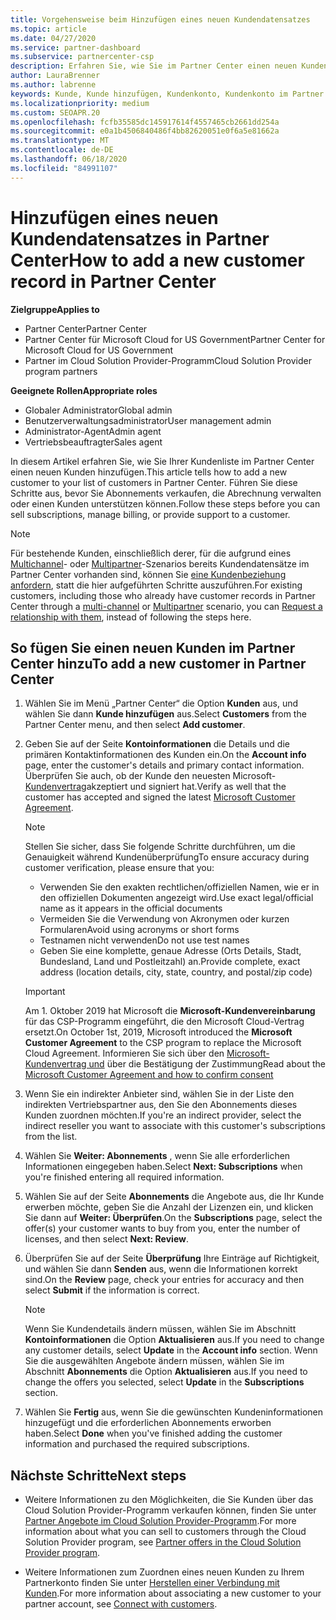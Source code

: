 ```yaml
---
title: Vorgehensweise beim Hinzufügen eines neuen Kundendatensatzes
ms.topic: article
ms.date: 04/27/2020
ms.service: partner-dashboard
ms.subservice: partnercenter-csp
description: Erfahren Sie, wie Sie im Partner Center einen neuen Kundendaten Satz hinzufügen. Anschließend können Sie die Kunden Abonnements verkaufen, die Abrechnung verwalten oder Kundensupport bereitstellen.
author: LauraBrenner
ms.author: labrenne
keywords: Kunde, Kunde hinzufügen, Kundenkonto, Kundenkonto im Partner Center, Kunden, Kunden hinzufügen, Kundenkonto erstellen
ms.localizationpriority: medium
ms.custom: SEOAPR.20
ms.openlocfilehash: fcfb35585dc145917614f4557465cb2661dd254a
ms.sourcegitcommit: e0a1b4506840486f4bb82620051e0f6a5e81662a
ms.translationtype: MT
ms.contentlocale: de-DE
ms.lasthandoff: 06/18/2020
ms.locfileid: "84991107"
---
```

# <a name="how-to-add-a-new-customer-record-in-partner-center"></a><span data-ttu-id="29f4b-105">Hinzufügen eines neuen Kundendatensatzes in Partner Center</span><span class="sxs-lookup"><span data-stu-id="29f4b-105">How to add a new customer record in Partner Center</span></span>

<span data-ttu-id="29f4b-106">**Zielgruppe**</span><span class="sxs-lookup"><span data-stu-id="29f4b-106">**Applies to**</span></span>

- <span data-ttu-id="29f4b-107">Partner Center</span><span class="sxs-lookup"><span data-stu-id="29f4b-107">Partner Center</span></span>
- <span data-ttu-id="29f4b-108">Partner Center für Microsoft Cloud for US Government</span><span class="sxs-lookup"><span data-stu-id="29f4b-108">Partner Center for Microsoft Cloud for US Government</span></span>
- <span data-ttu-id="29f4b-109">Partner im Cloud Solution Provider-Programm</span><span class="sxs-lookup"><span data-stu-id="29f4b-109">Cloud Solution Provider program partners</span></span>

<span data-ttu-id="29f4b-110">**Geeignete Rollen**</span><span class="sxs-lookup"><span data-stu-id="29f4b-110">**Appropriate roles**</span></span>

- <span data-ttu-id="29f4b-111">Globaler Administrator</span><span class="sxs-lookup"><span data-stu-id="29f4b-111">Global admin</span></span>
- <span data-ttu-id="29f4b-112">Benutzerverwaltungsadministrator</span><span class="sxs-lookup"><span data-stu-id="29f4b-112">User management admin</span></span>
- <span data-ttu-id="29f4b-113">Administrator-Agent</span><span class="sxs-lookup"><span data-stu-id="29f4b-113">Admin agent</span></span>
- <span data-ttu-id="29f4b-114">Vertriebsbeauftragter</span><span class="sxs-lookup"><span data-stu-id="29f4b-114">Sales agent</span></span>

<span data-ttu-id="29f4b-115">In diesem Artikel erfahren Sie, wie Sie Ihrer Kundenliste im Partner Center einen neuen Kunden hinzufügen.</span><span class="sxs-lookup"><span data-stu-id="29f4b-115">This article tells how to add a new customer to your list of customers in Partner Center.</span></span> <span data-ttu-id="29f4b-116">Führen Sie diese Schritte aus, bevor Sie Abonnements verkaufen, die Abrechnung verwalten oder einen Kunden unterstützen können.</span><span class="sxs-lookup"><span data-stu-id="29f4b-116">Follow these steps before you can sell subscriptions, manage billing, or provide support to a customer.</span></span>

>[!NOTE]
><span data-ttu-id="29f4b-117">Für bestehende Kunden, einschließlich derer, für die aufgrund eines [Multichannel](multichannel.md)- oder [Multipartner](multipartner.md)-Szenarios bereits Kundendatensätze im Partner Center vorhanden sind, können Sie [eine Kundenbeziehung anfordern](request-a-relationship-with-a-customer.md), statt die hier aufgeführten Schritte auszuführen.</span><span class="sxs-lookup"><span data-stu-id="29f4b-117">For existing customers, including those who already have customer records in Partner Center through a [multi-channel](multichannel.md) or [Multipartner](multipartner.md) scenario, you can [Request a relationship with them](request-a-relationship-with-a-customer.md), instead of following the steps here.</span></span>

## <a name="to-add-a-new-customer-in-partner-center"></a><span data-ttu-id="29f4b-118">So fügen Sie einen neuen Kunden im Partner Center hinzu</span><span class="sxs-lookup"><span data-stu-id="29f4b-118">To add a new customer in Partner Center</span></span>

1. <span data-ttu-id="29f4b-119">Wählen Sie im Menü „Partner Center“ die Option **Kunden** aus, und wählen Sie dann **Kunde hinzufügen** aus.</span><span class="sxs-lookup"><span data-stu-id="29f4b-119">Select **Customers** from the Partner Center menu, and then select **Add customer**.</span></span>

2. <span data-ttu-id="29f4b-120">Geben Sie auf der Seite **Kontoinformationen** die Details und die primären Kontaktinformationen des Kunden ein.</span><span class="sxs-lookup"><span data-stu-id="29f4b-120">On the **Account info** page, enter the customer's details and primary contact information.</span></span> <span data-ttu-id="29f4b-121">Überprüfen Sie auch, ob der Kunde den neuesten Microsoft- [Kundenvertrag](agreements.md)akzeptiert und signiert hat.</span><span class="sxs-lookup"><span data-stu-id="29f4b-121">Verify as well that the customer has accepted and signed the latest [Microsoft Customer Agreement](agreements.md).</span></span>

   >[!NOTE]
   >
   ><span data-ttu-id="29f4b-122">Stellen Sie sicher, dass Sie folgende Schritte durchführen, um die Genauigkeit während Kundenüberprüfung</span><span class="sxs-lookup"><span data-stu-id="29f4b-122">To ensure accuracy during customer verification, please ensure that you:</span></span>
   >
   >- <span data-ttu-id="29f4b-123">Verwenden Sie den exakten rechtlichen/offiziellen Namen, wie er in den offiziellen Dokumenten angezeigt wird.</span><span class="sxs-lookup"><span data-stu-id="29f4b-123">Use exact legal/official name as it appears in the official documents</span></span>
   >- <span data-ttu-id="29f4b-124">Vermeiden Sie die Verwendung von Akronymen oder kurzen Formularen</span><span class="sxs-lookup"><span data-stu-id="29f4b-124">Avoid using acronyms or short forms</span></span>
   >- <span data-ttu-id="29f4b-125">Testnamen nicht verwenden</span><span class="sxs-lookup"><span data-stu-id="29f4b-125">Do not use test names</span></span>
   >- <span data-ttu-id="29f4b-126">Geben Sie eine komplette, genaue Adresse (Orts Details, Stadt, Bundesland, Land und Postleitzahl) an.</span><span class="sxs-lookup"><span data-stu-id="29f4b-126">Provide complete, exact address (location details, city, state, country, and postal/zip code)</span></span>

   >[!IMPORTANT]
   > <span data-ttu-id="29f4b-127">Am 1. Oktober 2019 hat Microsoft die **Microsoft-Kundenvereinbarung** für das CSP-Programm eingeführt, die den Microsoft Cloud-Vertrag ersetzt.</span><span class="sxs-lookup"><span data-stu-id="29f4b-127">On October 1st, 2019, Microsoft introduced the **Microsoft Customer Agreement** to the CSP program to replace the Microsoft Cloud Agreement.</span></span> <span data-ttu-id="29f4b-128">Informieren Sie sich über den [Microsoft-Kundenvertrag und](confirm-customer-agreement.md) über die Bestätigung der Zustimmung</span><span class="sxs-lookup"><span data-stu-id="29f4b-128">Read about the [Microsoft Customer Agreement and how to confirm consent](confirm-customer-agreement.md)</span></span>
  
3. <span data-ttu-id="29f4b-129">Wenn Sie ein indirekter Anbieter sind, wählen Sie in der Liste den indirekten Vertriebspartner aus, den Sie den Abonnements dieses Kunden zuordnen möchten.</span><span class="sxs-lookup"><span data-stu-id="29f4b-129">If you're an indirect provider, select the indirect reseller you want to associate with this customer's subscriptions from the list.</span></span>

4. <span data-ttu-id="29f4b-130">Wählen Sie **Weiter: Abonnements** , wenn Sie alle erforderlichen Informationen eingegeben haben.</span><span class="sxs-lookup"><span data-stu-id="29f4b-130">Select **Next: Subscriptions** when you're finished entering all required information.</span></span>

5. <span data-ttu-id="29f4b-131">Wählen Sie auf der Seite **Abonnements** die Angebote aus, die Ihr Kunde erwerben möchte, geben Sie die Anzahl der Lizenzen ein, und klicken Sie dann auf **Weiter: Überprüfen**.</span><span class="sxs-lookup"><span data-stu-id="29f4b-131">On the **Subscriptions** page, select the offer(s) your customer wants to buy from you, enter the number of licenses, and then select **Next: Review**.</span></span>

6. <span data-ttu-id="29f4b-132">Überprüfen Sie auf der Seite **Überprüfung** Ihre Einträge auf Richtigkeit, und wählen Sie dann **Senden** aus, wenn die Informationen korrekt sind.</span><span class="sxs-lookup"><span data-stu-id="29f4b-132">On the **Review** page, check your entries for accuracy and then select **Submit** if the information is correct.</span></span>

   >[!NOTE]
   ><span data-ttu-id="29f4b-133">Wenn Sie Kundendetails ändern müssen, wählen Sie im Abschnitt **Kontoinformationen** die Option **Aktualisieren** aus.</span><span class="sxs-lookup"><span data-stu-id="29f4b-133">If you need to change any customer details, select **Update** in the **Account info** section.</span></span> <span data-ttu-id="29f4b-134">Wenn Sie die ausgewählten Angebote ändern müssen, wählen Sie im Abschnitt **Abonnements** die Option **Aktualisieren** aus.</span><span class="sxs-lookup"><span data-stu-id="29f4b-134">If you need to change the offers you selected, select **Update** in the **Subscriptions** section.</span></span>

7. <span data-ttu-id="29f4b-135">Wählen Sie **Fertig** aus, wenn Sie die gewünschten Kundeninformationen hinzugefügt und die erforderlichen Abonnements erworben haben.</span><span class="sxs-lookup"><span data-stu-id="29f4b-135">Select **Done** when you've finished adding the customer information and purchased the required subscriptions.</span></span>

## <a name="next-steps"></a><span data-ttu-id="29f4b-136">Nächste Schritte</span><span class="sxs-lookup"><span data-stu-id="29f4b-136">Next steps</span></span>

- <span data-ttu-id="29f4b-137">Weitere Informationen zu den Möglichkeiten, die Sie Kunden über das Cloud Solution Provider-Programm verkaufen können, finden Sie unter [Partner Angebote im Cloud Solution Provider-Programm](csp-offers.md).</span><span class="sxs-lookup"><span data-stu-id="29f4b-137">For more information about what you can sell to customers through the Cloud Solution Provider program, see [Partner offers in the Cloud Solution Provider program](csp-offers.md).</span></span>

- <span data-ttu-id="29f4b-138">Weitere Informationen zum Zuordnen eines neuen Kunden zu Ihrem Partnerkonto finden Sie unter [Herstellen einer Verbindung mit Kunden](customer-accounts.md).</span><span class="sxs-lookup"><span data-stu-id="29f4b-138">For more information about associating a new customer to your partner account, see [Connect with customers](customer-accounts.md).</span></span>

